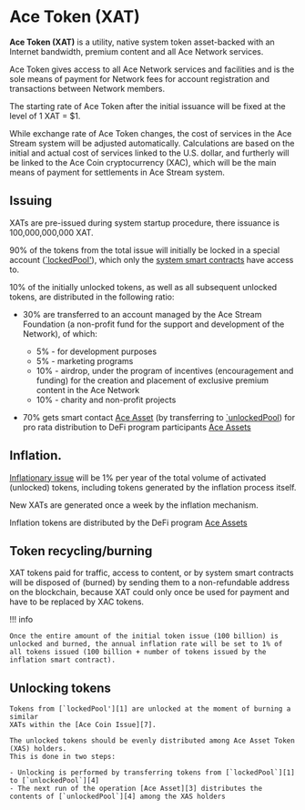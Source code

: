 # Ace Token (XAT)

**Ace Token (XAT)** is a utility, native system token asset-backed with an Internet bandwidth, premium content and all Ace Network services.

Ace Token gives access to all Ace Network services and facilities and is the sole means of payment for Network fees for account registration and transactions between Network members.

The starting rate of Ace Token after the initial issuance will be fixed at the level of 1 XAT = $1.

While exchange rate of Ace Token changes, the cost of services in the Ace Stream system will be adjusted automatically. Calculations are based on the initial and actual cost of services linked to the U.S. dollar, and furtherly will be linked to the Ace Coin cryptocurrency (XAC), which will be the main means of payment for settlements in Ace Stream system.


## Issuing

XATs are pre-issued during system startup procedure, there issuance is 100,000,000,000 XAT.

90% of the tokens from the total issue will initially be locked in a special account ([`lockedPool'][1]), which only the [system smart contracts][2] have access to.

10% of the initially unlocked tokens, as well as all subsequent unlocked tokens, are distributed in the following ratio:

- 30% are transferred to an account managed by the Ace Stream Foundation (a non-profit fund for the support and development of the Network), of which:
    - 5% - for development purposes
    - 5% - marketing programs
    - 10% - airdrop, under the program of incentives (encouragement and funding) for the creation and placement of exclusive premium content in the Ace Network
    - 10% - charity and non-profit projects

- 70% gets smart contact [Ace Asset][3] (by transferring to [`unlockedPool][4]) for pro rata distribution to DeFi program participants [Ace Assets][5]


## Inflation.

[Inflationary issue][6] will be 1% per year of the total volume of activated (unlocked) tokens, including tokens generated by the inflation process itself.

New XATs are generated once a week by the inflation mechanism.

Inflation tokens are distributed by the DeFi program [Ace Assets][5]

## Token recycling/burning

XAT tokens paid for traffic, access to content, or by system smart contracts will be disposed of (burned) by sending them to a non-refundable address on the blockchain, because XAT could only once be used for payment and have to be replaced by XAC tokens.

!!! info

    Once the entire amount of the initial token issue (100 billion) is unlocked and burned, the annual inflation rate will be set to 1% of all tokens issued (100 billion + number of tokens issued by the inflation smart contract).

## Unlocking tokens

    Tokens from [`lockedPool'][1] are unlocked at the moment of burning a similar
    XATs within the [Ace Coin Issue][7].

    The unlocked tokens should be evenly distributed among Ace Asset Token (XAS) holders.
    This is done in two steps:

    - Unlocking is performed by transferring tokens from [`lockedPool`][1] to [`unlockedPool`][4]
    - The next run of the operation [Ace Asset][3] distributes the contents of [`unlockedPool`][4] among the XAS holders



[1]: ../glossary/system-pools.md#lockedpool
[2]: ../glossary/system-smart-contracts.md
[3]: ../list-of-operations/ace-asset.md
[4]: ../glossary/system-pools.md#unlockedpool
[5]: ../services/ace-asset.md
[6]: ../system-tokens/inflation.md
[7]: xac-emission.md
